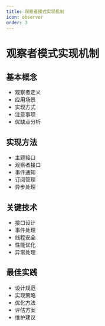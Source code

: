 ```yaml
---
title: 观察者模式实现机制
icon: observer
order: 3
---
```


# 观察者模式实现机制

## 基本概念
- 观察者定义
- 应用场景
- 实现方式
- 注意事项
- 优缺点分析

## 实现方法
- 主题接口
- 观察者接口
- 事件通知
- 订阅管理
- 异步处理

## 关键技术
- 接口设计
- 事件处理
- 线程安全
- 性能优化
- 异常处理

## 最佳实践
- 设计规范
- 实现策略
- 优化方法
- 评估方案
- 维护建议
